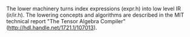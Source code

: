 The lower machinery turns index expressions (expr.h) into low level IR (ir/ir.h). The lowering concepts and algorithms are described in the MIT technical report "The Tensor Algebra Compiler" (http://hdl.handle.net/1721.1/107013).
